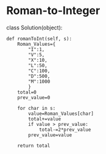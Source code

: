 # Roman-to-Integer
class Solution(object):

    def romanToInt(self, s):
        Roman_Values={
            "I":1,
            "V":5,
            "X":10,
            "L":50,
            "C":100,
            "D":500,
            "M":1000
            }
        total=0
        prev_value=0

        for char in s:
            value=Roman_Values[char]
            total+=value
            if value > prev_value:
                total-=2*prev_value
            prev_value=value

        return total
